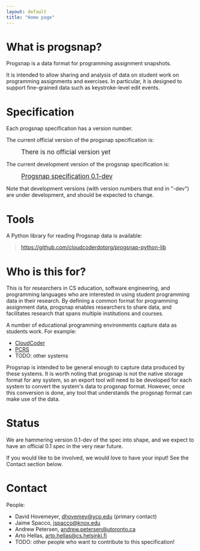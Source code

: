 ```yaml
---
layout: default
title: "Home page"
---
```


# What is progsnap?

Progsnap is a data format for programming assignment snapshots.

It is intended to allow sharing and analysis of data on student work on programming assignments and exercises.  In particular, it is designed to support fine-grained data such as keystroke-level edit events.

# Specification

Each progsnap specification has a version number.

The current official version of the progsnap specification is:

<div style="margin-left: 40px;"><span style="font-size: 120%;">There is no official version yet</span></div>

The current development version of the progsnap specification is:

<div style="margin-left: 40px;"><a style="font-size: 120%;" href="spec-0.1-dev.html">Progsnap specification 0.1-dev</a></div>

Note that development versions (with version numbers that end in "-dev") are under development, and should be expected to change.

# Tools

A Python library for reading Progsnap data is available:

> <https://github.com/cloudcoderdotorg/progsnap-python-lib>

# Who is this for?

This is for researchers in CS education, software engineering, and programming languages who are interested in using student programming data in their research.  By defining a common format for programming assignment data, progsnap enables researchers to share data, and facilitates research that spans multiple institutions and courses.

A number of educational programming environments capture data as students work.  For example:

* [CloudCoder](http://cloudcoder.org)
* [PCRS](https://mcs.utm.utoronto.ca/~pcrs/pcrs/)
* TODO: other systems

Progsnap is intended to be general enough to capture data produced by these systems.  It is worth noting that progsnap is not the native storage format for any system, so an export tool will need to be developed for each system to convert the system's data to progsnap format.  However, once this conversion is done, any tool that understands the progsnap format can make use of the data.

# Status

We are hammering version 0.1-dev of the spec into shape, and we expect to have an official 0.1 spec in the very near future.

If you would like to be involved, we would love to have your input!  See the Contact section below.

# Contact

People:

* David Hovemeyer, <dhovemey@ycp.edu> (primary contact)
* Jaime Spacco, <jspacco@knox.edu>
* Andrew Petersen, <andrew.petersen@utoronto.ca>
* Arto Hellas, <arto.hellas@cs.helsinki.fi>
* TODO: other people who want to contribute to this specification!

<!-- vim:set wrap: ­-->
<!-- vim:set linebreak: -->
<!-- vim:set nolist: -->
